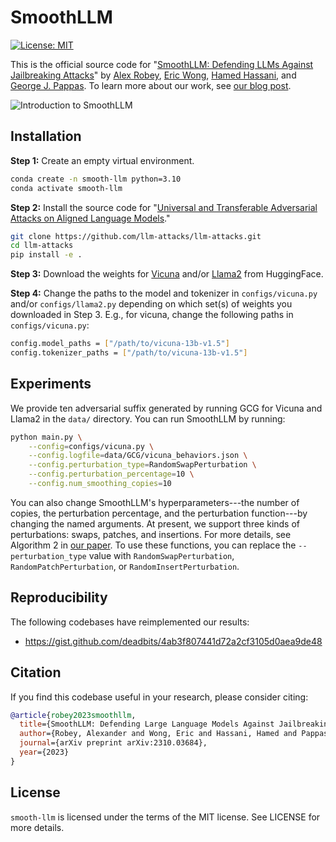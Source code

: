 # SmoothLLM

[![License: MIT](https://img.shields.io/badge/License-MIT-yellow.svg)](https://opensource.org/licenses/MIT)

This is the official source code for "[SmoothLLM: Defending LLMs Against Jailbreaking Attacks](https://arxiv.org/abs/2310.03684)" by [Alex Robey](https://arobey1.github.io/), [Eric Wong](https://riceric22.github.io/), [Hamed Hassani](https://www.seas.upenn.edu/~hassani/), and [George J. Pappas](https://www.georgejpappas.org/).  To learn more about our work, see [our blog post](https://debugml.github.io/smooth-llm/).

<!-- ![Overview of SmoothLLM results.](assets/overview.png) -->
![Introduction to SmoothLLM](assets/introduction.gif)

## Installation

**Step 1:** Create an empty virtual environment.

```bash
conda create -n smooth-llm python=3.10
conda activate smooth-llm
```

**Step 2:** Install the source code for "[Universal and Transferable Adversarial Attacks on Aligned Language Models](https://arxiv.org/abs/2307.15043)."

```bash
git clone https://github.com/llm-attacks/llm-attacks.git
cd llm-attacks
pip install -e .
```

**Step 3:** Download the weights for [Vicuna](https://huggingface.co/lmsys/vicuna-13b-v1.5) and/or [Llama2](https://huggingface.co/meta-llama/Llama-2-7b-chat-hf) from HuggingFace.  

**Step 4:** Change the paths to the model and tokenizer in `configs/vicuna.py` and/or `configs/llama2.py` depending on which set(s) of weights you downloaded in Step 3.  E.g., for vicuna, change the following paths in `configs/vicuna.py`:

```bash
config.model_paths = ["/path/to/vicuna-13b-v1.5"]
config.tokenizer_paths = ["/path/to/vicuna-13b-v1.5"]
```

## Experiments

We provide ten adversarial suffix generated by running GCG for Vicuna and Llama2 in the `data/` directory.  You can run SmoothLLM by running:

```bash
python main.py \
    --config=configs/vicuna.py \
    --config.logfile=data/GCG/vicuna_behaviors.json \
    --config.perturbation_type=RandomSwapPerturbation \
    --config.perturbation_percentage=10 \
    --config.num_smoothing_copies=10
```

You can also change SmoothLLM's hyperparameters---the number of copies, the perturbation percentage, and the perturbation function---by changing the named arguments.  At present, we support three kinds of perturbations: swaps, patches, and insertions.  For more details, see Algorithm 2 in [our paper](https://arxiv.org/abs/2310.03684).  To use these functions, you can replace the `--perturbation_type` value with `RandomSwapPerturbation`, `RandomPatchPerturbation`, or `RandomInsertPerturbation`.

## Reproducibility
The following codebases have reimplemented our results:
* https://gist.github.com/deadbits/4ab3f807441d72a2cf3105d0aea9de48

## Citation
If you find this codebase useful in your research, please consider citing:

```bibtex
@article{robey2023smoothllm,
  title={SmoothLLM: Defending Large Language Models Against Jailbreaking Attacks},
  author={Robey, Alexander and Wong, Eric and Hassani, Hamed and Pappas, George J},
  journal={arXiv preprint arXiv:2310.03684},
  year={2023}
}
```

## License
`smooth-llm` is licensed under the terms of the MIT license. See LICENSE for more details.
